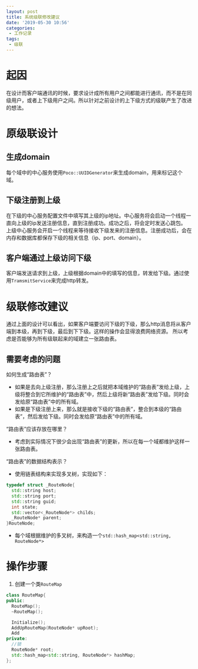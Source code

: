 ```yaml
---
layout: post
title: 系统级联修改建议
date: '2019-05-30 10:56'
categories: 
 - 工作记录
tags:
 - 级联
---
```


# 起因

在设计而客户端通讯的时候，要求设计成所有用户之间都能进行通讯，而不是在同级用户，或者上下级用户之间。所以针对之前设计的上下级方式的级联产生了改进的想法。

# 原级联设计

## 生成domain

每个域中的中心服务使用`Poco::UUIDGenerator`来生成domain，用来标记这个域。

## 下级注册到上级

在下级的中心服务配置文件中填写其上级的ip地址。中心服务将会启动一个线程一直向上级的ip发送注册信息，直到注册成功。成功之后，将会定时发送心跳包。
上级中心服务会开启一个线程来等待接收下级发来的注册信息。注册成功后，会在内存和数据库都保存下级的相关信息（ip、port、domain）。

## 客户端通过上级访问下级

客户端发送请求到上级，上级根据domain中的填写的信息，转发给下级。通过使用`TramsmitService`来完成http转发。

# 级联修改建议

通过上面的设计可以看出，如果客户端要访问下级的下级，那么http消息将从客户端到本级，再到下级，最后到下下级。这样的操作会显得浪费网络资源。
所以考虑是否能够为所有级联起来的域建立一张路由表。

## 需要考虑的问题

如何生成“路由表”？

- 如果是去向上级注册，那么注册上之后就把本域维护的“路由表”发给上级，上级将整合到它所维护的“路由表”中，然后上级将新“路由表”发给下级。同时会发给原“路由表”中的所有域。
- 如果是下级注册上来，那么就是接收下级的“路由表”，整合到本级的“路由表”，然后发给下级。同时会发给原“路由表”中的所有域。

“路由表”应该存放在哪里？

- 考虑到实际情况下很少会出现“路由表”的更新，所以在每一个域都维护这样一张路由表。

“路由表”的数据结构表示？

- 使用链表结构来实现多叉树，实现如下：

```cpp
typedef struct _RouteNode{
  std::string host;
  std::string port;
  std::string guid;
  int state;
  std::vector<_RouteNode*> childs;
  _RouteNode* parent;
}RouteNode;
```

- 每个域根据维护的多叉树，来构造一个`std::hash_map<std::string, RouteNode*>`

# 操作步骤

1. 创建一个类`RouteMap`

```cpp
class RouteMap{
public:
  RouteMap();
  ~RouteMap();

  Initialize();
  AddUpRouteMap(RouteNode* upRoot);
  Add
private:
  //锁
  RouteNode* root;
  std::hash_map<std::string, RouteNode*> hashMap;
};
```

